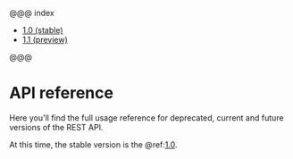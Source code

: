 @@@ index

* [1.0 (stable)](1.0/index.md)
* [1.1 (preview)](1.1/index.md)

@@@

# API reference

Here you'll find the full usage reference for deprecated, current and future versions of the REST API.

At this time, the stable version is the @ref:[1.0](1.0/index.md).